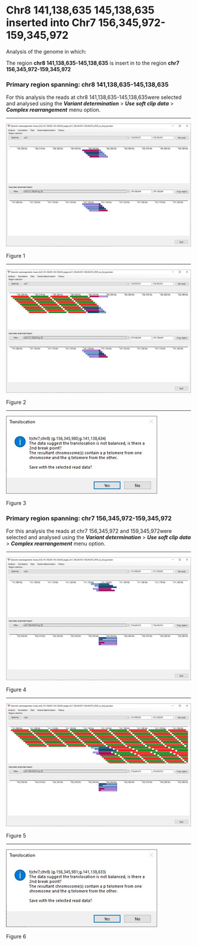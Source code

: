 # Chr8 141,138,635 145,138,635  inserted into Chr7 156,345,972-159,345,972

Analysis of the genome in which: 

The region **chr8 141,138,635-145,138,635** is insert in to the region **chr7 156,345,972-159,345,972**

### Primary region spanning: chr8 141,138,635-145,138,635 

For this analysis the reads at chr8 141,138,635-145,138,635were selected and analysed using the ___Variant determination___ > ___Use soft clip data___ > ___Complex rearrangement___ menu option.<hr />

![image](images/insert_chr8_141,138,635-145,138,635_target_chr7_156,345,972-159,345,972_ONT_no_2nd_pair_1.jpg)

Figure 1

<hr />

![image](images/insert_chr8_141,138,635-145,138,635_target_chr7_156,345,972-159,345,972_ONT_no_2nd_pair_1_all.jpg)

Figure 2

<hr />

![image](images/insert_chr8_141,138,635-145,138,635_target_chr7_156,345,972-159,345,972_ONT_no_2nd_pair_1_results.jpg)

Figure 3

### Primary region spanning: chr7 156,345,972-159,345,972 

For this analysis the reads at chr7 156,345,972 and 159,345,972were selected and analysed using the ___Variant determination___ > ___Use soft clip data___ > ___Complex rearrangement___ menu option.<hr />

![image](images/insert_chr8_141,138,635-145,138,635_target_chr7_156,345,972-159,345,972_ONT_no_2nd_pair_2.jpg)

Figure 4

<hr />

![image](images/insert_chr8_141,138,635-145,138,635_target_chr7_156,345,972-159,345,972_ONT_no_2nd_pair_2_all.jpg)

Figure 5

<hr />

![image](images/insert_chr8_141,138,635-145,138,635_target_chr7_156,345,972-159,345,972_ONT_no_2nd_pair_2_results.jpg)

Figure 6

